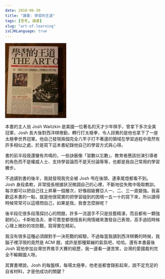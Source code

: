 ```yaml
---
date: 2010-06-30
title: "讀書: 學習的王道"
tags: [思考, 讀書]
slug: "art-of-learning"
isCJKLanguage: true
---
```

![學習的王道](/img/book/art-of-learning.jpg#left)

本書的主人翁 Josh Waitzkin 是美國一位著名的天才少年棋手，曾拿下多次全美冠軍，Josh 長大後對西洋棋倦勤，轉行打太極拳，令人訝異的是他也拿下了一座太極拳世界冠軍。他自己發現兩個完全八竿子打不著邊的領域在學習過程中竟然有許多相似之處，於是寫下這本書紀錄他自己的學習方式與心得。

書的前半段我還蠻有共鳴的，一些訣竅像「習數以忘數」、教育者應該扮演引導者的角色而不是權威人士、支持學習論而不是天份論等等，也都是我自己常用的學習撇步。

不過讀到書的後半，我就發現我完全被 Josh 甩在後頭，連車尾燈都看不到。Josh 身段柔軟，非常擅長根據狀況微調自己的心裡，不斷地從失敗中吸取教訓，每次都可以把自己往上昇華一個層次，好像超級賽亞人一、二、三一直變強。我喜歡這本書的一點，就是他很寫實的把學習碰到的困境一五一十的寫下來，所以讀得時候常常可以這樣問自己，如果是我，我會怎麼辦呢？

後半段花很多段落探討心的問題，許多一流選手不只是技藝精湛，而且都有一顆強韌的心，卡斯帕洛夫、麥可喬登都很擅長利用情緒來激發自己表現，高手過招時候心理上微妙的攻防戰，寫得實在精彩。

我沒有很多這種必須跟對手一決死戰的經驗，不過每當我讀到西洋棋賽的時候，我腦子裡浮現的竟然是 ACM 題，或許是那種緊繃的氣氛吧，哈哈。還有本書最後 Josh 寫他參加台灣世界推手大賽的經歷，我一邊看一邊苦笑，台灣的愛國裁判完全不輸韓國人呀。

其實書裡說，Josh 的每盤棋，每場太極拳，他老爸都會錄影起來，說不定充足的自省材料，才是他成功的關鍵？
